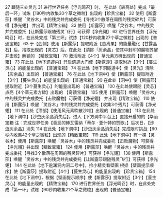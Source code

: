 27 跟随三处灵光
31 进行世界任务【浮光鸣召】时，
在此处【较高处】完成「最后一环」试炼【180秒内收集30个草之微粒】出现的【珍贵宝箱】
32 使用【斯露莎】唤醒「灵谷木」中的残灵并完成委托【寻找3个散落在周围的残灵碎片】可获得【净光翎】
并出现【精致宝箱】
33 使用【斯露莎】唤醒「灵谷木」中的残灵并完成委托【让斯露莎跟随残灵飞行】可获得【净光翎】
62 进行世界任务【浮光鸣召】时，在此处完成「第三环」试炼【120秒内收集27个草之微粒】出现的【普通宝箱】
63 于【西侧】使用【斯露莎】提取附近【苦离果】的能量融化【甘露晶石】后，拾取出现的【灵芯】后。在此处【清除「灰余晶」使其中封印的魔物苏醒并击败】解锁的 【精致宝箱】
70 激活附近【4个】草元素方碑出现的【普通宝箱】
73 在此处【地下遗迹内】开启遗迹大门使【斯露莎】提取附近【3个】【蔓生灵心】的能量出现的 【普通宝箱】
74 在此处【地下洞隧道中】使【灵光】清除【灰余晶】出现的 【普通宝箱】
76 在此处【地下洞中】使【斯露莎】提取附近【3个】【蔓生灵心】的能量出现的 【普通宝箱】
90 在此处【洞中】使【斯露莎】提取附近【3个蔓生灵心】的能量出现的 【普通宝箱】
100 在此处使跟随【灵芯】点亮【4个草元素方碑】出现的 【奇馈宝箱】
105 使用【斯露莎】唤醒「灵谷木」中的残灵并完成委托【击败魔物】可获得【净光翎】
并出现【精致宝箱】
110 使用【斯露莎】唤醒「灵谷木」中的残灵并完成委托【收集3个残片】可获得【净光翎】
111 在此处【顶部】【使用风元素吹散沙堆】出现的【普通宝箱】
113 在此处【地下洞中】【沙虫灰余晶消失后】，进入【下方洞中平台上】直接开启的的【华丽宝箱   注：完成世界任务【善恶的赫瓦雷纳「蒂尔 · 亚什特的赞歌」】后次日，【沙虫灰余晶】消失
114 在此处【地下洞中】【沙虫灰余晶消失后】完成限时挑战【60秒内收集42个草之微粒】出现的【精致宝箱】
119 此处【地下洞中】有一棵【灵谷木】使用【斯露莎】唤醒「灵谷木」中的残灵并完成委托【击败魔物】可获得【净光翎】并出现【精致宝箱】
124 使用【斯露莎】唤醒「灵谷木」中的残灵并完成委托【寻找3个散落在周围的残灵碎片】可获得【净光翎】
138 使用【斯露莎】唤醒「灵谷木」中的残灵并完成委托【让斯露莎跟随残灵飞行】可获得【净光翎】
144  在此处【地下逾渊洞内洞二号中】，捡小精灵看壁画 根据【壁画提示顺序】使【斯露莎】提取附近【4个】【蔓生灵心】的能量出现的 【珍贵宝箱】
154 在此处【地下洞中】，根据【壁画提示顺序】使【斯露莎】提取附近【3个】【蔓生灵心】的能量出现的 【精致宝箱】
170 进行世界任务【浮光鸣召】时，在此处完成「第一环」试炼【90秒内收集21个草之微粒】出现的【普通宝箱】